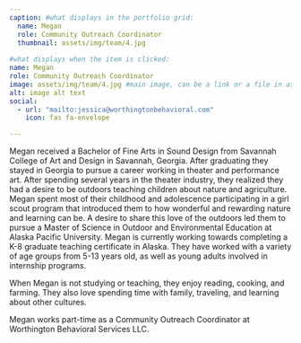 ```yaml
---
caption: #what displays in the portfolio grid:
  name: Megan
  role: Community Outreach Coordinator
  thumbnail: assets/img/team/4.jpg
  
#what displays when the item is clicked:
name: Megan
role: Community Outreach Coordinator
image: assets/img/team/4.jpg #main image, can be a link or a file in assets/img/portfolio
alt: image alt text
social:
  - url: "mailto:jessica@worthingtonbehavioral.com"
    icon: fas fa-envelope

---
```

Megan received a Bachelor of Fine Arts in Sound Design from Savannah College of Art and Design in Savannah, Georgia. After graduating they stayed in Georgia to pursue a career working in theater and performance art. After spending several years in the theater industry, they realized they had a desire to be outdoors teaching children about nature and agriculture. Megan spent most of their childhood and adolescence participating in a girl scout program that introduced them to how wonderful and rewarding nature and learning can be. A desire to share this love of the outdoors led them to pursue a Master of Science in Outdoor and Environmental Education at Alaska Pacific University. Megan is currently working towards completing a K-8 graduate teaching certificate in Alaska. They have worked with a variety of age groups from 5-13 years old, as well as young adults involved in internship programs. 

When Megan is not studying or teaching, they enjoy reading, cooking, and farming. They also love spending time with family, traveling, and learning about other cultures.  

Megan works part-time as a Community Outreach Coordinator at Worthington Behavioral Services LLC. 
